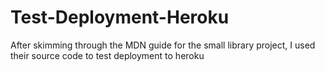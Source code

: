 # Test-Deployment-Heroku

After skimming through the MDN guide for the small library project, I used their source code to test deployment to heroku
